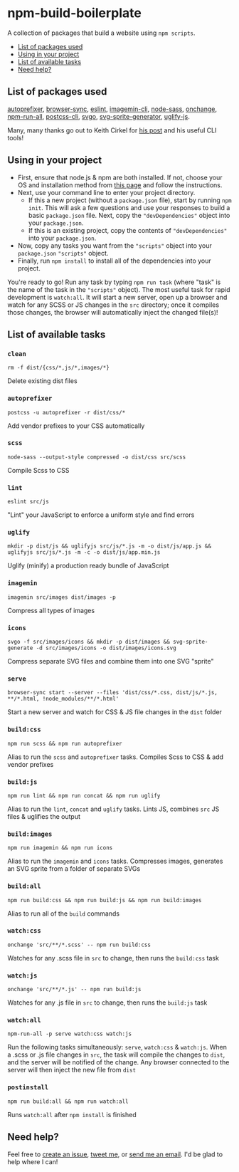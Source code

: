 # npm-build-boilerplate

A collection of packages that build a website using `npm scripts`.

* [List of packages used](#list-of-packages-used)
* [Using in your project](#using-in-your-project)
* [List of available tasks](#list-of-available-tasks)
* [Need help?](#need-help)

## List of packages used
[autoprefixer](https://github.com/postcss/autoprefixer), [browser-sync](https://github.com/Browsersync/browser-sync), [eslint](https://github.com/eslint/eslint), [imagemin-cli](https://github.com/imagemin/imagemin-cli), [node-sass](https://github.com/sass/node-sass), [onchange](https://github.com/Qard/onchange), [npm-run-all](https://github.com/mysticatea/npm-run-all), [postcss-cli](https://github.com/code42day/postcss-cli), [svgo](https://github.com/svg/svgo), [svg-sprite-generator](https://github.com/frexy/svg-sprite-generator), [uglify-js](https://github.com/mishoo/UglifyJS2).

Many, many thanks go out to Keith Cirkel for [his post](http://blog.keithcirkel.co.uk/how-to-use-npm-as-a-build-tool/) and his useful CLI tools!

## Using in your project
* First, ensure that node.js & npm are both installed. If not, choose your OS and installation method from [this page](https://nodejs.org/en/download/package-manager/) and follow the instructions.
* Next, use your command line to enter your project directory.
  * If this a new project (without a `package.json` file), start by running `npm init`. This will ask a few questions and use your responses to build a basic `package.json` file. Next, copy the `"devDependencies"` object into your `package.json`.
  * If this is an existing project, copy the contents of `"devDependencies"` into your `package.json`.
* Now, copy any tasks you want from the `"scripts"` object into your `package.json` `"scripts"` object.
* Finally, run `npm install` to install all of the dependencies into your project.

You're ready to go! Run any task by typing `npm run task` (where "task" is the name of the task in the `"scripts"` object). The most useful task for rapid development is `watch:all`. It will start a new server, open up a browser and watch for any SCSS or JS changes in the `src` directory; once it compiles those changes, the browser will automatically inject the changed file(s)!

## List of available tasks
### `clean`
  `rm -f dist/{css/*,js/*,images/*}`

  Delete existing dist files

### `autoprefixer`
  `postcss -u autoprefixer -r dist/css/*`

  Add vendor prefixes to your CSS automatically

### `scss`
  `node-sass --output-style compressed -o dist/css src/scss`

  Compile Scss to CSS

### `lint`
  `eslint src/js`

  "Lint" your JavaScript to enforce a uniform style and find errors

### `uglify`
  `mkdir -p dist/js && uglifyjs src/js/*.js -m -o dist/js/app.js && uglifyjs src/js/*.js -m -c -o dist/js/app.min.js`

  Uglify (minify) a production ready bundle of JavaScript

### `imagemin`
  `imagemin src/images dist/images -p`

  Compress all types of images

### `icons`
  `svgo -f src/images/icons && mkdir -p dist/images && svg-sprite-generate -d src/images/icons -o dist/images/icons.svg`

  Compress separate SVG files and combine them into one SVG "sprite"

### `serve`
  `browser-sync start --server --files 'dist/css/*.css, dist/js/*.js, **/*.html, !node_modules/**/*.html'`

  Start a new server and watch for CSS & JS file changes in the `dist` folder

### `build:css`
  `npm run scss && npm run autoprefixer`

  Alias to run the `scss` and `autoprefixer` tasks. Compiles Scss to CSS & add vendor prefixes

### `build:js`
  `npm run lint && npm run concat && npm run uglify`

  Alias to run the `lint`, `concat` and `uglify` tasks. Lints JS, combines `src` JS files & uglifies the output

### `build:images`
  `npm run imagemin && npm run icons`

  Alias to run the `imagemin` and `icons` tasks. Compresses images, generates an SVG sprite from a folder of separate SVGs

### `build:all`
  `npm run build:css && npm run build:js && npm run build:images`

  Alias to run all of the `build` commands

### `watch:css`
  `onchange 'src/**/*.scss' -- npm run build:css`

  Watches for any .scss file in `src` to change, then runs the `build:css` task

### `watch:js`
  `onchange 'src/**/*.js' -- npm run build:js`

  Watches for any .js file in `src` to change, then runs the `build:js` task

### `watch:all`
  `npm-run-all -p serve watch:css watch:js`

  Run the following tasks simultaneously: `serve`, `watch:css` & `watch:js`. When a .scss or .js file changes in `src`, the task will compile the changes to `dist`, and the server will be notified of the change. Any browser connected to the server will then inject the new file from `dist`

### `postinstall`
  `npm run build:all && npm run watch:all`

  Runs `watch:all` after `npm install` is finished


## Need help?
Feel free to [create an issue](http://github.com/damonbauer/npm-build-boilerplate/issues), [tweet me](http://twitter.com/damon_bauer), or [send me an email](mailto:hello@damonbauer.me). I'd be glad to help where I can!
